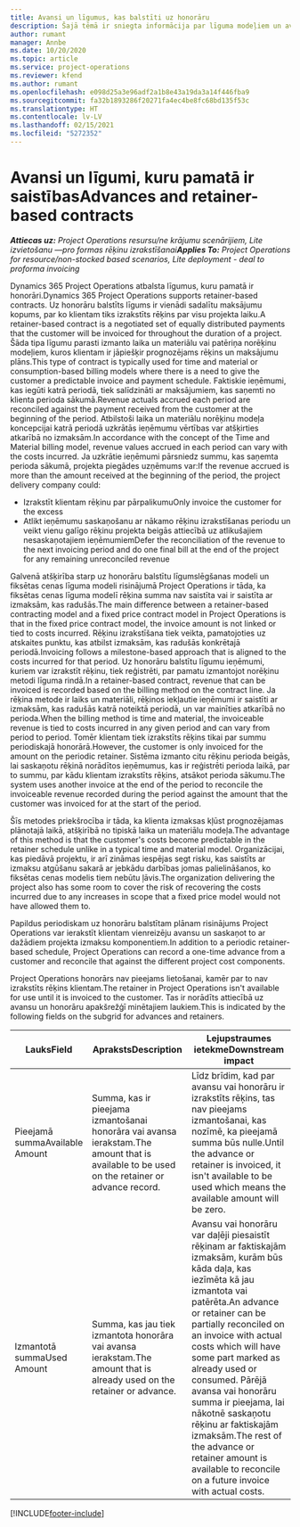 ```yaml
---
title: Avansi un līgumus, kas balstīti uz honorāru
description: Šajā tēmā ir sniegta informācija par līguma modeļiem un avansiem, kas balstīti uz honorāriem, risinājumā Project Operations.
author: rumant
manager: Annbe
ms.date: 10/20/2020
ms.topic: article
ms.service: project-operations
ms.reviewer: kfend
ms.author: rumant
ms.openlocfilehash: e098d25a3e96adf2a1b8e43a19da3a14f446fba9
ms.sourcegitcommit: fa32b1893286f20271fa4ec4be8fc68bd135f53c
ms.translationtype: HT
ms.contentlocale: lv-LV
ms.lasthandoff: 02/15/2021
ms.locfileid: "5272352"
---
```

# <a name="advances-and-retainer-based-contracts"></a><span data-ttu-id="eaaf2-103">Avansi un līgumi, kuru pamatā ir saistības</span><span class="sxs-lookup"><span data-stu-id="eaaf2-103">Advances and retainer-based contracts</span></span>


<span data-ttu-id="eaaf2-104">_**Attiecas uz:** Project Operations resursu/ne krājumu scenārijiem, Lite izvietošanu —pro formas rēķinu izrakstīšanai_</span><span class="sxs-lookup"><span data-stu-id="eaaf2-104">_**Applies To:** Project Operations for resource/non-stocked based scenarios, Lite deployment - deal to proforma invoicing_</span></span>

<span data-ttu-id="eaaf2-105">Dynamics 365 Project Operations atbalsta līgumus, kuru pamatā ir honorāri.</span><span class="sxs-lookup"><span data-stu-id="eaaf2-105">Dynamics 365 Project Operations supports retainer-based contracts.</span></span> <span data-ttu-id="eaaf2-106">Uz honorāru balstīts līgums ir vienādi sadalītu maksājumu kopums, par ko klientam tiks izrakstīts rēķins par visu projekta laiku.</span><span class="sxs-lookup"><span data-stu-id="eaaf2-106">A retainer-based contract is a negotiated set of equally distributed payments that the customer will be invoiced for throughout the duration of a project.</span></span> <span data-ttu-id="eaaf2-107">Šāda tipa līgumu parasti izmanto laika un materiālu vai patēriņa norēķinu modeļiem, kuros klientam ir jāpiešķir prognozējams rēķins un maksājumu plāns.</span><span class="sxs-lookup"><span data-stu-id="eaaf2-107">This type of contract is typically used for time and material or consumption-based billing models where there is a need to give the customer a predictable invoice and payment schedule.</span></span> <span data-ttu-id="eaaf2-108">Faktiskie ieņēmumi, kas iegūti katrā periodā, tiek salīdzināti ar maksājumiem, kas saņemti no klienta perioda sākumā.</span><span class="sxs-lookup"><span data-stu-id="eaaf2-108">Revenue actuals accrued each period are reconciled against the payment received from the customer at the beginning of the period.</span></span> <span data-ttu-id="eaaf2-109">Atbilstoši laika un materiālu norēķinu modeļa koncepcijai katrā periodā uzkrātās ieņēmumu vērtības var atšķirties atkarībā no izmaksām.</span><span class="sxs-lookup"><span data-stu-id="eaaf2-109">In accordance with the concept of the Time and Material billing model, revenue values accrued in each period can vary with the costs incurred.</span></span> <span data-ttu-id="eaaf2-110">Ja uzkrātie ieņēmumi pārsniedz summu, kas saņemta perioda sākumā, projekta piegādes uzņēmums var:</span><span class="sxs-lookup"><span data-stu-id="eaaf2-110">If the revenue accrued is more than the amount received at the beginning of the period, the project delivery company could:</span></span>

- <span data-ttu-id="eaaf2-111">Izrakstīt klientam rēķinu par pārpalikumu</span><span class="sxs-lookup"><span data-stu-id="eaaf2-111">Only invoice the customer for the excess</span></span> 
- <span data-ttu-id="eaaf2-112">Atlikt ieņēmumu saskaņošanu ar nākamo rēķinu izrakstīšanas periodu un veikt vienu galīgo rēķinu projekta beigās attiecībā uz atlikušajiem nesaskaņotajiem ieņēmumiem</span><span class="sxs-lookup"><span data-stu-id="eaaf2-112">Defer the reconciliation of the revenue to the next invoicing period and do one final bill at the end of the project for any remaining unreconciled revenue</span></span>

<span data-ttu-id="eaaf2-113">Galvenā atšķirība starp uz honorāru balstītu līgumslēgšanas modeli un fiksētas cenas līguma modeli risinājumā Project Operations ir tāda, ka fiksētas cenas līguma modelī rēķina summa nav saistīta vai ir saistīta ar izmaksām, kas radušās.</span><span class="sxs-lookup"><span data-stu-id="eaaf2-113">The main difference between a retainer-based contracting model and a fixed price contract model in Project Operations is that in the fixed price contract model, the invoice amount is not linked or tied to costs incurred.</span></span> <span data-ttu-id="eaaf2-114">Rēķinu izrakstīšana tiek veikta, pamatojoties uz atskaites punktu, kas atbilst izmaksām, kas radušās konkrētajā periodā.</span><span class="sxs-lookup"><span data-stu-id="eaaf2-114">Invoicing follows a milestone-based approach that is aligned to the costs incurred for that period.</span></span> <span data-ttu-id="eaaf2-115">Uz honorāru balstītu līgumu ieņēmumi, kuriem var izrakstīt rēķinu, tiek reģistrēti, par pamatu izmantojot norēķinu metodi līguma rindā.</span><span class="sxs-lookup"><span data-stu-id="eaaf2-115">In a retainer-based contract, revenue that can be invoiced is recorded based on the billing method on the contract line.</span></span> <span data-ttu-id="eaaf2-116">Ja rēķina metode ir laiks un materiāli, rēķinos iekļautie ieņēmumi ir saistīti ar izmaksām, kas radušās katrā noteiktā periodā, un var mainīties atkarībā no perioda.</span><span class="sxs-lookup"><span data-stu-id="eaaf2-116">When the billing method is time and material, the invoiceable revenue is tied to costs incurred in any given period and can vary from period to period.</span></span> <span data-ttu-id="eaaf2-117">Tomēr klientam tiek izrakstīts rēķins tikai par summu periodiskajā honorārā.</span><span class="sxs-lookup"><span data-stu-id="eaaf2-117">However, the customer is only invoiced for the amount on the periodic retainer.</span></span> <span data-ttu-id="eaaf2-118">Sistēma izmanto citu rēķinu perioda beigās, lai saskaņotu rēķinā norādītos ieņēmumus, kas ir reģistrēti perioda laikā, par to summu, par kādu klientam izrakstīts rēķins, atsākot perioda sākumu.</span><span class="sxs-lookup"><span data-stu-id="eaaf2-118">The system uses another invoice at the end of the period to reconcile the invoiceable revenue recorded during the period against the amount that the customer was invoiced for at the start of the period.</span></span>

<span data-ttu-id="eaaf2-119">Šīs metodes priekšrocība ir tāda, ka klienta izmaksas kļūst prognozējamas plānotajā laikā, atšķirībā no tipiskā laika un materiālu modeļa.</span><span class="sxs-lookup"><span data-stu-id="eaaf2-119">The advantage of this method is that the customer's costs become predictable in the retainer schedule unlike in a typical time and material model.</span></span> <span data-ttu-id="eaaf2-120">Organizācijai, kas piedāvā projektu, ir arī zināmas iespējas segt risku, kas saistīts ar izmaksu atgūšanu sakarā ar jebkādu darbības jomas palielināšanos, ko fiksētas cenas modelis tiem nebūtu ļāvis.</span><span class="sxs-lookup"><span data-stu-id="eaaf2-120">The organization delivering the project also has some room to cover the risk of recovering the costs incurred due to any increases in scope that a fixed price model would not have allowed them to.</span></span>

<span data-ttu-id="eaaf2-121">Papildus periodiskam uz honorāru balstītam plānam risinājums Project Operations var ierakstīt klientam vienreizēju avansu un saskaņot to ar dažādiem projekta izmaksu komponentiem.</span><span class="sxs-lookup"><span data-stu-id="eaaf2-121">In addition to a periodic retainer-based schedule, Project Operations can record a one-time advance from a customer and reconcile that against the different project cost components.</span></span>

<span data-ttu-id="eaaf2-122">Project Operations honorārs nav pieejams lietošanai, kamēr par to nav izrakstīts rēķins klientam.</span><span class="sxs-lookup"><span data-stu-id="eaaf2-122">The retainer in Project Operations isn't available for use until it is invoiced to the customer.</span></span> <span data-ttu-id="eaaf2-123">Tas ir norādīts attiecībā uz avansu un honorāru apakšrežģī minētajiem laukiem.</span><span class="sxs-lookup"><span data-stu-id="eaaf2-123">This is indicated by the following fields on the subgrid for advances and retainers.</span></span>

| <span data-ttu-id="eaaf2-124">Lauks</span><span class="sxs-lookup"><span data-stu-id="eaaf2-124">Field</span></span> | <span data-ttu-id="eaaf2-125">Apraksts</span><span class="sxs-lookup"><span data-stu-id="eaaf2-125">Description</span></span> | <span data-ttu-id="eaaf2-126">Lejupstraumes ietekme</span><span class="sxs-lookup"><span data-stu-id="eaaf2-126">Downstream impact</span></span> |
| --- | --- | --- |
| <span data-ttu-id="eaaf2-127">Pieejamā summa</span><span class="sxs-lookup"><span data-stu-id="eaaf2-127">Available Amount</span></span> | <span data-ttu-id="eaaf2-128">Summa, kas ir pieejama izmantošanai honorāra vai avansa ierakstam.</span><span class="sxs-lookup"><span data-stu-id="eaaf2-128">The amount that is available to be used on the retainer or advance record.</span></span> | <span data-ttu-id="eaaf2-129">Līdz brīdim, kad par avansu vai honorāru ir izrakstīts rēķins, tas nav pieejams izmantošanai, kas nozīmē, ka pieejamā summa būs nulle.</span><span class="sxs-lookup"><span data-stu-id="eaaf2-129">Until the advance or retainer is invoiced, it isn't available to be used which means the available amount will be zero.</span></span> |
| <span data-ttu-id="eaaf2-130">Izmantotā summa</span><span class="sxs-lookup"><span data-stu-id="eaaf2-130">Used Amount</span></span> | <span data-ttu-id="eaaf2-131">Summa, kas jau tiek izmantota honorāra vai avansa ierakstam.</span><span class="sxs-lookup"><span data-stu-id="eaaf2-131">The amount that is already used on the retainer or advance.</span></span> | <span data-ttu-id="eaaf2-132">Avansu vai honorāru var daļēji piesaistīt rēķinam ar faktiskajām izmaksām, kurām būs kāda daļa, kas iezīmēta kā jau izmantota vai patērēta.</span><span class="sxs-lookup"><span data-stu-id="eaaf2-132">An advance or retainer can be partially reconciled on an invoice with actual costs which will have some part marked as already used or consumed.</span></span> <span data-ttu-id="eaaf2-133">Pārējā avansa vai honorāru summa ir pieejama, lai nākotnē saskaņotu rēķinu ar faktiskajām izmaksām.</span><span class="sxs-lookup"><span data-stu-id="eaaf2-133">The rest of the advance or retainer amount is available to reconcile on a future invoice with actual costs.</span></span> |


[!INCLUDE[footer-include](../../includes/footer-banner.md)]